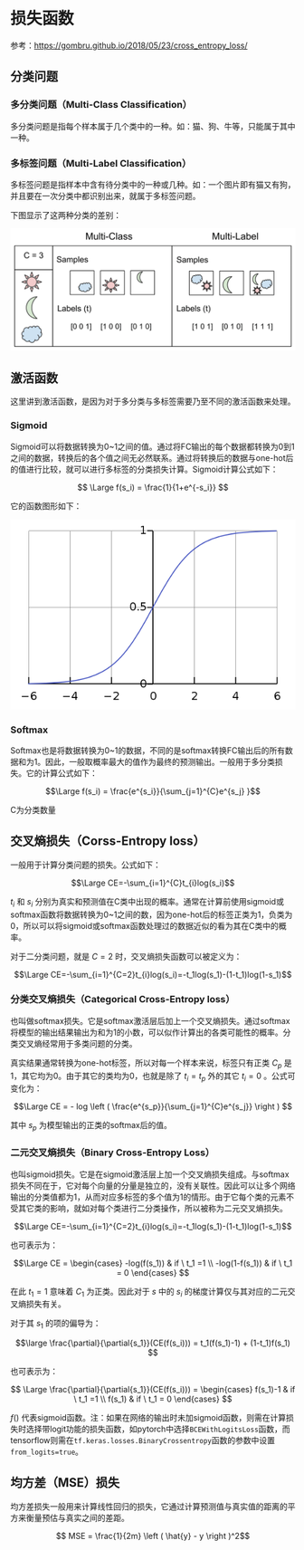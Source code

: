 # 损失函数  

参考：<https://gombru.github.io/2018/05/23/cross_entropy_loss/>  

## 分类问题  

### 多分类问题（Multi-Class Classification）  

多分类问题是指每个样本属于几个类中的一种。如：猫、狗、牛等，只能属于其中一种。

### 多标签问题（Multi-Label Classification）  

多标签问题是指样本中含有待分类中的一种或几种。如：一个图片即有猫又有狗，并且要在一次分类中都识别出来，就属于多标签问题。  

下图显示了这两种分类的差别：

![图1](../images/multiclass_multilabel.png)

## 激活函数  

这里讲到激活函数，是因为对于多分类与多标签需要乃至不同的激活函数来处理。  

### Sigmoid  

Sigmoid可以将数据转换为0~1之间的值。通过将FC输出的每个数据都转换为0到1之间的数据，转换后的各个值之间无必然联系。通过将转换后的数据与one-hot后的值进行比较，就可以进行多标签的分类损失计算。Sigmoid计算公式如下：

$$  
\Large f(s_i) = \frac{1}{1+e^{-s_i}}
$$  

它的函数图形如下：

![图2](../images/sigmoid.png)  

### Softmax  

Softmax也是将数据转换为0~1的数据，不同的是softmax转换FC输出后的所有数据和为1。因此，一般取概率最大的值作为最终的预测输出。一般用于多分类损失。它的计算公式如下：  

$$\Large f(s_i) = \frac{e^{s_i}}{\sum_{j=1}^{C}e^{s_j} }$$  

C为分类数量

## 交叉熵损失（Corss-Entropy loss）  

一般用于计算分类问题的损失。公式如下：  

$$\Large CE=-\sum_{i=1}^{C}t_{i}log(s_i)$$  

$t_i$ 和 $s_i$ 分别为真实和预测值在C类中出现的概率。通常在计算前使用sigmoid或softmax函数将数据转换为0~1之间的数，因为one-hot后的标签正类为1，负类为0，所以可以将sigmoid或softmax函数处理过的数据近似的看为其在C类中的概率。  

对于二分类问题，就是 $C=2$ 时，交叉熵损失函数可以被定义为：  

$$\Large CE=-\sum_{i=1}^{C=2}t_{i}log(s_i)=-t_1log(s_1)-(1-t_1)log(1-s_1)$$  

### 分类交叉熵损失（Categorical Cross-Entropy loss）  

也叫做softmax损失。它是softmax激活层后加上一个交叉熵损失。通过softmax将模型的输出结果输出为和为1的小数，可以似作计算出的各类可能性的概率。分类交叉熵经常用于多类问题的分类。

真实结果通常转换为one-hot标签，所以对每一个样本来说，标签只有正类 $C_p$ 是1，其它均为0。由于其它的类均为0，也就是除了 $t_i=t_p$ 外的其它 $t_i = 0$ 。公式可变化为：

$$\Large CE = - log \left ( \frac{e^{s_p}}{\sum_{j=1}^{C}e^{s_j}} \right ) $$  

其中 $s_p$ 为模型输出的正类的softmax后的值。  

### 二元交叉熵损失（Binary Cross-Entropy Loss）  

也叫sigmoid损失。它是在sigmoid激活层上加一个交叉熵损失组成。与softmax损失不同在于，它对每个向量的分量是独立的，没有关联性。因此可以让多个网络输出的分类值都为1，从而对应多标签的多个值为1的情形。由于它每个类的元素不受其它类的影响，就如对每个类进行二分类操作，所以被称为二元交叉熵损失。

$$\Large CE=-\sum_{i=1}^{C=2}t_{i}log(s_i)=-t_1log(s_1)-(1-t_1)log(1-s_1)$$  

也可表示为：

$$\Large CE =  
    \begin{cases}  
        -log(f(s_1)) & if \ t_1 =1 \\  
        -log(1-f(s_1)) & if \ t_1 = 0  
    \end{cases}  
$$  

在此 $t_1 = 1$ 意味着 $C_1$ 为正类。因此对于 $s$ 中的 $s_i$ 的梯度计算仅与其对应的二元交叉熵损失有关。  

对于其 $s_1$ 的项的偏导为：

$$\large \frac{\partial}{\partial{s_1}}(CE(f(s_i))) = t_1(f(s_1)-1) + (1-t_1)f(s_1) $$  

也可表示为：

$$ \Large \frac{\partial}{\partial{s_1}}(CE(f(s_i))) = 
\begin{cases}  
        f(s_1)-1 & if \ t_1 =1 \\  
        f(s_1) & if \ t_1 = 0  
    \end{cases}  
$$

$f()$ 代表sigmoid函数。注：如果在网络的输出时未加sigmoid函数，则需在计算损失时选择带logit功能的损失函数，如pytorch中选择`BCEWithLogitsLoss`函数，而tensorflow则需在`tf.keras.losses.BinaryCrossentropy`函数的参数中设置`from_logits=true`。

## 均方差（MSE）损失  

均方差损失一般用来计算线性回归的损失，它通过计算预测值与真实值的距离的平方来衡量预估与真实之间的差距。  

$$ MSE = \frac{1}{2m} \left ( \hat{y} - y \right )^2$$  
